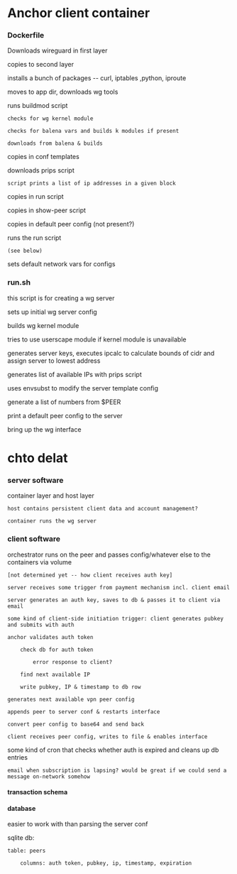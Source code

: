 # Anchor client container

### Dockerfile 

Downloads wireguard in first layer

copies to second layer

installs a bunch of packages -- curl, iptables ,python, iproute

moves to app dir, downloads wg tools

runs buildmod script

    checks for wg kernel module

    checks for balena vars and builds k modules if present

    downloads from balena & builds

copies in conf templates

downloads prips script

    script prints a list of ip addresses in a given block

copies in run script

copies in show-peer script

copies in default peer config (not present?)

runs the run script

    (see below)

sets default network vars for configs

### run.sh

this script is for creating a wg server

sets up initial wg server config

builds wg kernel module

tries to use userscape module if kernel module is unavailable

generates server keys, executes ipcalc to calculate bounds of cidr and assign server to lowest address

generates list of available IPs with prips script

uses envsubst to modify the server template config

generate a list of numbers from $PEER

print a default peer config to the server

bring up the wg interface


# chto delat

### server software

container layer and host layer

    host contains persistent client data and account management?

    container runs the wg server


### client software 

orchestrator runs on the peer and passes config/whatever else to the containers via volume

    [not determined yet -- how client receives auth key]

    server receives some trigger from payment mechanism incl. client email

    server generates an auth key, saves to db & passes it to client via email

    some kind of client-side initiation trigger: client generates pubkey and submits with auth

    anchor validates auth token
    
        check db for auth token
        
            error response to client?

        find next available IP

        write pubkey, IP & timestamp to db row
    
    generates next available vpn peer config

    appends peer to server conf & restarts interface

    convert peer config to base64 and send back

    client receives peer config, writes to file & enables interface

some kind of cron that checks whether auth is expired and cleans up db entries

    email when subscription is lapsing? would be great if we could send a message on-network somehow

#### transaction schema

#### database

easier to work with than parsing the server conf

sqlite db:

    table: peers

        columns: auth token, pubkey, ip, timestamp, expiration